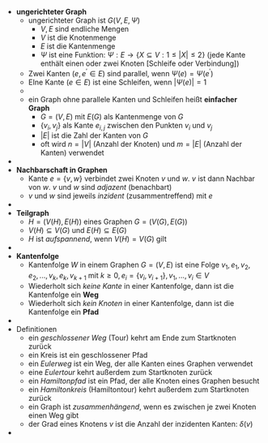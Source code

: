 - **ungerichteter Graph**
	- ungerichteter Graph ist $G(V,E,\Psi)$
		- $V,E$ sind endliche Mengen
		- $V$ ist die Knotenmenge
		- $E$ ist die Kantenmenge
		- $\Psi$ ist eine Funktion: $\Psi:E\rightarrow\lbrace X\subseteq V:1\leq|X|\leq2\rbrace$ (jede Kante enthält einen oder zwei Knoten [Schleife oder Verbindung])
	- Zwei Kanten ($e,e^{\prime}\in E$) sind parallel, wenn $\Psi(e)=\Psi(e^{\prime})$
	- EIne Kante ($e\in E$) ist eine Schleifen, wenn $|\Psi(e)|=1$
	-
	- ein Graph ohne parallele Kanten und Schleifen heißt **einfacher Graph**
		- $G=(V,E)$ mit $E(G)$ als Kantenmenge von $G$
		- $\lbrace v_{i},v_{j}\rbrace$ als Kante $e_{i,j}$ zwischen den Punkten $v_{i}$ und $v_{j}$
		- $|E|$ ist die Zahl der Kanten von $G$
		- oft wird $n=|V|$ (Anzahl der Knoten) und $m=|E|$ (Anzahl der Kanten) verwendet
-
- **Nachbarschaft in Graphen**
	- Kante $e=\lbrace v,w\rbrace$ verbindet zwei Knoten $v$ und $w$. $v$ ist dann Nachbar von $w$. $v$ und $w$ sind *adjazent* (benachbart)
	- $v$ und $w$ sind jeweils *inzident* (zusammentreffend) mit $e$
-
- **Teilgraph**
	- $H=(V(H),E(H))$ eines Graphen $G=(V(G),E(G))$
	- $V(H)\subseteq V(G)$ und $E(H)\subseteq E(G)$
	- $H$ ist *aufspannend*, wenn $V(H)=V(G)$ gilt
-
- **Kantenfolge**
	- Kantenfolge $W$ in einem Graphen $G=(V,E)$ ist eine Folge $v_1,e_1,v_2,e_2,...,v_{k},e_{k},v_{k+1}$ mit $k\geq0,e_{i}=\lbrace v_{i},v_{i+1}\rbrace,v_1,...,v_{i}\in V$
	- Wiederholt sich *keine Kante* in einer Kantenfolge, dann ist die Kantenfolge ein **Weg**
	- Wiederholt sich *kein Knoten* in einer Kantenfolge, dann ist die Kantenfolge ein **Pfad**
-
- Definitionen
	- ein *geschlossener Weg* (Tour) kehrt am Ende zum Startknoten zurück
	- ein Kreis ist ein geschlossener Pfad
	- ein *Eulerweg* ist ein Weg, der alle Kanten eines Graphen verwendet
	- eine *Eulertour* kehrt außerdem zum Startknoten zurück
	- ein *Hamiltonpfad* ist ein Pfad, der alle Knoten eines Graphen besucht
	- ein *Hamiltonkreis* (Hamiltontour) kehrt außerdem zum Startknoten zurück
	- ein Graph ist *zusammenhängend*, wenn es zwischen je zwei Knoten einen Weg gibt
	- der Grad eines Knotens $v$ ist die Anzahl der inzidenten Kanten: $\delta(v)$
-